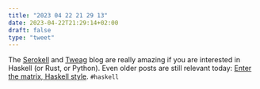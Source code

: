 ```yaml
---
title: "2023 04 22 21 29 13"
date: 2023-04-22T21:29:14+02:00
draft: false
type: "tweet"
---
```


The [Serokell](https://serokell.io/blog) and [Tweag](https://www.tweag.io/blog/) blog are really amazing if you are interested in Haskell (or Rust, or Python). Even older posts are still relevant today: [Enter the matrix, Haskell style](https://www.tweag.io/blog/2017-08-31-hmatrix/). `#haskell`
